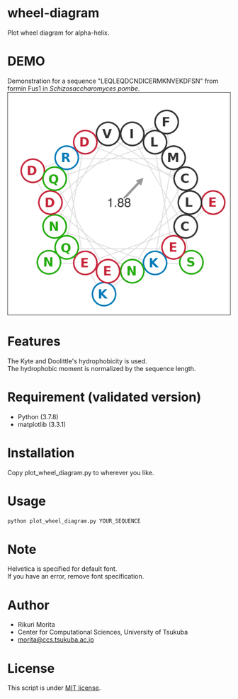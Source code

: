 # wheel-diagram
Plot wheel diagram for alpha-helix.

# DEMO
Demonstration for a sequence "LEQLEQDCNDICERMKNVEKDFSN" from formin Fus1 in *Schizosaccharomyces pombe*.  
![Demo](./LEQLEQDC_wheel.png)
 
# Features
 
 The Kyte and Doolittle's hydrophobicity is used.  
 The hydrophobic moment is normalized by the sequence length.
 
# Requirement (validated version)
- Python (3.7.8)
 - matplotlib (3.3.1)
 
# Installation
  
Copy plot_wheel_diagram.py to wherever you like.
 
# Usage
  
```bash
python plot_wheel_diagram.py YOUR_SEQUENCE
```
 
# Note
  Helvetica is specified for default font.  
  If you have an error, remove font specification.
 
# Author
 
- Rikuri Morita
- Center for Computational Sciences, University of Tsukuba
- morita@ccs.tsukuba.ac.jp
 
# License 
This script is under [MIT license](https://en.wikipedia.org/wiki/MIT_License).
